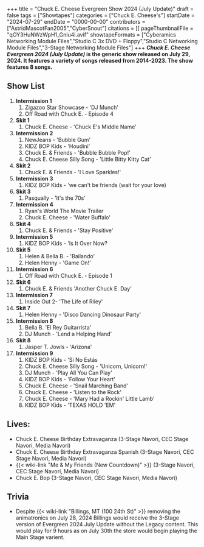 +++
title = "Chuck E. Cheese Evergreen Show 2024 (July Update)"
draft = false
tags = ["Showtapes"]
categories = ["Chuck E. Cheese's"]
startDate = "2024-07-29"
endDate = "0000-00-00"
contributors = ["AstridMascotFan2005","CyberSnout"]
citations = []
pageThumbnailFile = "qOY3HuNWzWpH1_Gniu4i.avif"
showtapeFormats = ["Cyberamics Networking Module Files","Studio C 3x DVD + Floppy","Studio C Networking Module Files","3-Stage Networking Module Files"]
+++
***Chuck E. Cheese Evergreen 2024 (July Update)* is the generic show released on July 29, 2024. It features a variety of songs released from 2014-2023. The show features 8 songs.**

## Show List

1.  **Intermission 1**
    1.  Zigazoo Star Showcase - 'DJ Munch'
    2.  Off Road with Chuck E. - Episode 4
2.  **Skit 1**
    1.  Chuck E. Cheese - 'Chuck E's Middle Name'
3.  **Intermission 2**
    1.  NewJeans - 'Bubble Gum'
    2.  KIDZ BOP Kids - 'Houdini'
    3.  Chuck E. & Friends - 'Bubble Bubble Pop!'
    4.  Chuck E. Cheese Silly Song - 'Little Bitty Kitty Cat'
4.  **Skit 2**
    1.  Chuck E. & Friends - 'I Love Sparkles!'
5.  **Intermission 3**
    1.  KIDZ BOP Kids - 'we can't be friends (wait for your love)
6.  **Skit 3**
    1.  Pasqually - 'It's the 70s'
7.  **Intermission 4**
    1.  Ryan's World The Movie Trailer
    2.  Chuck E. Cheese - 'Water Buffalo'
8.  **Skit 4**
    1.  Chuck E. & Friends - 'Stay Positive'
9.  **Intermission 5**
    1.  KIDZ BOP Kids - 'Is It Over Now?
10. **Skit 5**
    1.  Helen & Bella B. - 'Bailando'
    2.  Helen Henny - 'Game On!'
11. **Intermission 6**
    1.  Off Road with Chuck E. - Episode 1
12. **Skit 6**
    1.  Chuck E. & Friends 'Another Chuck E. Day'
13. **Intermission 7**
    1.  Inside Out 2- 'The Life of Riley'
14. **Skit 7**
    1.  Helen Henny - 'Disco Dancing Dinosaur Party'
15. **Intermission 8**
    1.  Bella B. 'El Rey Guitarrista'
    2.  DJ Munch - 'Lend a Helping Hand'
16. **Skit 8**
    1.  Jasper T. Jowls - 'Arizona'
17. **Intermission 9**
    1.  KIDZ BOP Kids - 'Si No Estás
    2.  Chuck E. Cheese Silly Song - 'Unicorn, Unicorn!'
    3.  DJ Munch - 'Play All You Can Play'
    4.  KIDZ BOP Kids - 'Follow Your Heart'
    5.  Chuck E. Cheese - 'Snail Marching Band'
    6.  Chuck E. Cheese - 'Listen to the Rock'
    7.  Chuck E. Cheese - 'Mary Had a Rockin' Little Lamb'
    8.  KIDZ BOP Kids - 'TEXAS HOLD 'EM'

## Lives:

- Chuck E. Cheese Birthday Extravaganza (3-Stage Navori, CEC Stage Navori, Media Navori)
- Chuck E. Cheese Birthday Extravaganza Spanish (3-Stage Navori, CEC Stage Navori, Media Navori)
- {{< wiki-link "Me & My Friends (New Countdown)" >}} (3-Stage Navori, CEC Stage Navori, Media Navori)
- Chuck E. Bop (3-Stage Navori, CEC Stage Navori, Media Navori)

## Trivia

- Despite {{< wiki-link "Billings, MT (100 24th St)" >}} removing the animatronics on July 28, 2024 Billings would receive the 3-Stage version of Evergreen 2024 July Update without the Legacy content. This would play for 9 hours as on July 30th the store would begin playing the Main Stage varient.
